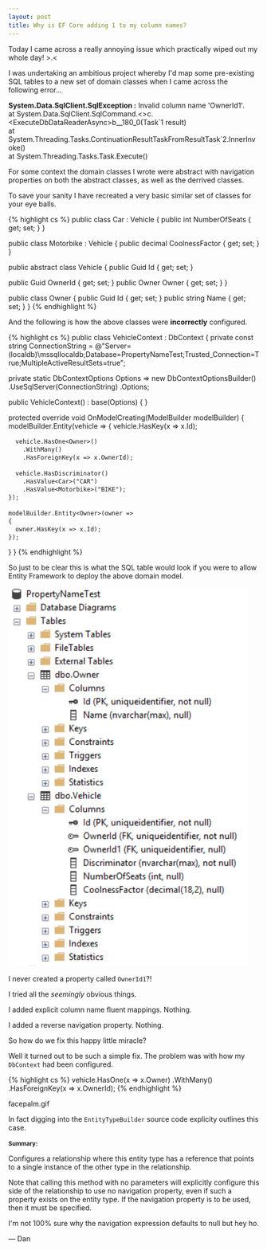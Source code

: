 ```yaml
---
layout: post
title: Why is EF Core adding 1 to my column names?
---
```


Today I came across a really annoying issue which practically wiped out my whole day! >.<

I was undertaking an ambitious project whereby I'd map some pre-existing SQL tables to a new set of domain classes when I came across the following error...

<error>
    <b>System.Data.SqlClient.SqlException :</b> Invalid column name 'OwnerId1'.<br/>
    at System.Data.SqlClient.SqlCommand.&lt;&gt;c.&lt;ExecuteDbDataReaderAsync&gt;b__180_0(Task`1 result)<br/>
    at System.Threading.Tasks.ContinuationResultTaskFromResultTask`2.InnerInvoke()<br/>
    at System.Threading.Tasks.Task.Execute()
</error>

For some context the domain classes I wrote were abstract with navigation properties on both the abstract classes, as well as the derrived classes.

To save your sanity I have recreated a very basic similar set of classes for your eye balls.

{% highlight cs %}
public class Car : Vehicle
{
  public int NumberOfSeats { get; set; }
}

public class Motorbike : Vehicle
{
  public decimal CoolnessFactor { get; set; }
}

public abstract class Vehicle
{
  public Guid Id { get; set; }

  public Guid OwnerId { get; set; }
  public Owner Owner { get; set; }
}

public class Owner
{
  public Guid Id { get; set; }
  public string Name { get; set; }
}
{% endhighlight %}

And the following is how the above classes were **incorrectly** configured.

{% highlight cs %}
public class VehicleContext : DbContext
{
  private const string ConnectionString = @"Server=(localdb)\mssqllocaldb;Database=PropertyNameTest;Trusted_Connection=True;MultipleActiveResultSets=true";

  private static DbContextOptions Options => new DbContextOptionsBuilder<VehicleContext>()
    .UseSqlServer(ConnectionString)
    .Options;

  public VehicleContext()
    : base(Options)
  {
  }

  protected override void OnModelCreating(ModelBuilder modelBuilder)
  {
    modelBuilder.Entity<Vehicle>(vehicle =>
    {
      vehicle.HasKey(x => x.Id);

      vehicle.HasOne<Owner>()
        .WithMany()
        .HasForeignKey(x => x.OwnerId);

      vehicle.HasDiscriminator()
        .HasValue<Car>("CAR")
        .HasValue<Motorbike>("BIKE");
    });

    modelBuilder.Entity<Owner>(owner =>
    {
      owner.HasKey(x => x.Id);
    });
  }
}
{% endhighlight %}

So just to be clear this is what the SQL table would look if you were to allow Entity Framework to deploy the above domain model.

<img src="/public/images/posts/ef-column1.png"/>

I never created a property called `OwnerId1`?!

I tried all the _seemingly_ obvious things.

I added explicit column name fluent mappings. Nothing.

I added a reverse navigation property. Nothing.

So how do we fix this happy little miracle?

Well it turned out to be such a simple fix. The problem was with how my `DbContext` had been configured.

{% highlight cs %}
vehicle.HasOne<Owner>(x => x.Owner)
  .WithMany()
  .HasForeignKey(x => x.OwnerId);
{% endhighlight %}

facepalm.gif

In fact digging into the `EntityTypeBuilder` source code explicity outlines this case.

<info>
    <p><small><b>Summary:</b></small></p>
    <p>Configures a relationship where this entity type has a reference that points
    to a single instance of the other type in the relationship.</p>
    <p>Note that calling this method with no parameters will explicitly configure this
    side of the relationship to use no navigation property, even if such a property
    exists on the entity type. If the navigation property is to be used, then it
    must be specified.</p>
</info>

I'm not 100% sure why the navigation expression defaults to null but hey ho.

&mdash; Dan